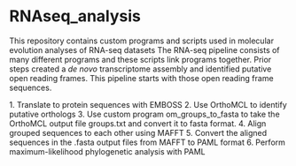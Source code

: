 # RNAseq_analysis
<p>This repository contains custom programs and scripts used in molecular evolution analyses of RNA-seq datasets
The RNA-seq pipeline consists of many different programs and these scripts link programs together.
Prior steps created a <i>de novo</i> transcriptome assembly and identified putative open reading frames.
This pipeline starts with those open reading frame sequences.</p>
1. Translate to protein sequences with EMBOSS
2. Use OrthoMCL to identify putative orthologs
3. Use custom program om_groups_to_fasta to take the OrthoMCL output file groups.txt and convert it to fasta format.
4. Align grouped sequences to each other using MAFFT
5. Convert the aligned sequences in the .fasta output files from MAFFT to PAML format
6. Perform maximum-likelihood phylogenetic analysis with PAML
